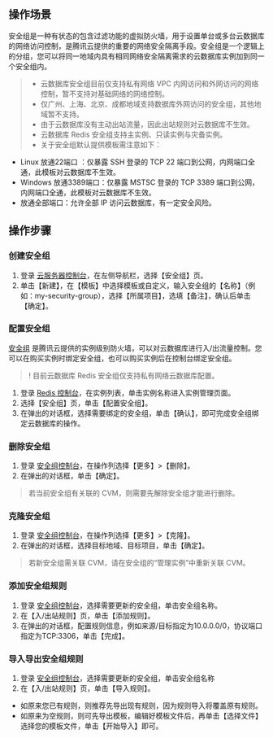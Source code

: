 ## 操作场景
安全组是一种有状态的包含过滤功能的虚拟防火墙，用于设置单台或多台云数据库的网络访问控制，是腾讯云提供的重要的网络安全隔离手段。安全组是一个逻辑上的分组，您可以将同一地域内具有相同网络安全隔离需求的云数据库实例加到同一个安全组内。
>
> - 云数据库安全组目前仅支持私有网络 VPC 内网访问和外网访问的网络控制，暂不支持对基础网络的网络控制。
> - 仅广州、上海、北京、成都地域支持数据库外网访问的安全组，其他地域暂不支持。
> - 由于云数据库没有主动出站流量，因此出站规则对云数据库不生效。
> - 云数据库 Redis 安全组支持主实例、只读实例与灾备实例。
> - 关于安全组默认提供模板需注意如下：
 - Linux 放通22端口 ：仅暴露 SSH 登录的 TCP 22 端口到公网，内网端口全通，此模板对云数据库不生效。
 - Windows 放通3389端口：仅暴露 MSTSC 登录的 TCP 3389 端口到公网，内网端口全通，此模板对云数据库不生效。
 - 放通全部端口：允许全部 IP 访问云数据库，有一定安全风险。


## 操作步骤
### 创建安全组
1. 登录 [云服务器控制台](https://console.cloud.tencent.com/cvm/securitygroup)，在左侧导航栏，选择【安全组】页。
2. 单击【新建】，在【模板】中选择模板或自定义，输入安全组的【名称】（例如：my-security-group），选择【所属项目】，选填【备注】，确认后单击【确定】。

### 配置安全组
[安全组](https://cloud.tencent.com/doc/product/213/500) 是腾讯云提供的实例级别防火墙，可以对云数据库进行入/出流量控制。您可以在购买实例时绑定安全组，也可以购买实例后在控制台绑定安全组。
>! 目前云数据库 Redis 安全组仅支持私有网络云数据库配置。

1. 登录 [Redis 控制台](https://console.cloud.tencent.com/redis)，在实例列表，单击实例名称进入实例管理页面。
2. 选择【安全组】页，单击【配置安全组】。
3. 在弹出的对话框，选择需要绑定的安全组，单击【确认】，即可完成安全组绑定云数据库的操作。 

### 删除安全组
1. 登录 [安全组控制台](https://console.cloud.tencent.com/cvm/securitygroup)，在操作列选择【更多】>【删除】。
2. 在弹出的对话框，单击【确定】。
>若当前安全组有关联的 CVM，则需要先解除安全组才能进行删除。

### 克隆安全组
1. 登录 [安全组控制台](https://console.cloud.tencent.com/cvm/securitygroup)，在操作列选择【更多】>【克隆】。
2. 在弹出的对话框，选择目标地域、目标项目，单击【确定】。
>若新安全组需关联 CVM，请在安全组的“管理实例”中重新关联 CVM。

### 添加安全组规则
1. 登录 [安全组控制台](https://console.cloud.tencent.com/cvm/securitygroup)，选择需要更新的安全组，单击安全组名称。
2. 在【入/出站规则】页，单击【添加规则】。
3. 在弹出的对话框，配置规则信息，例如来源/目标指定为10.0.0.0/0，协议端口指定为TCP:3306，单击【完成】。

### 导入导出安全组规则
1. 登录 [安全组控制台](https://console.cloud.tencent.com/cvm/securitygroup)，选择需要更新的安全组，单击安全组名称
2.  在【入/出站规则】页，单击【导入规则】。
 - 如原来您已有规则，则推荐先导出现有规则，因为规则导入将覆盖原有规则。
 - 如原来为空规则，则可先导出模板，编辑好模板文件后，再单击【选择文件】选择您的模板文件，单击【开始导入】即可。	
